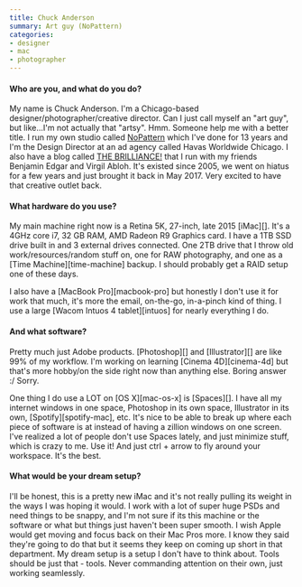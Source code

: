 ```yaml
---
title: Chuck Anderson
summary: Art guy (NoPattern)
categories:
- designer
- mac
- photographer
---
```


#### Who are you, and what do you do?

My name is Chuck Anderson. I'm a Chicago-based designer/photographer/creative director. Can I just call myself an "art guy", but like...I'm not actually that "artsy". Hmm. Someone help me with a better title. I run my own studio called [NoPattern](https://www.nopattern.com/ "Chuck's design studio.") which I've done for 13 years and I'm the Design Director at an ad agency called Havas Worldwide Chicago. I also have a blog called [THE BRILLIANCE!](http://www.thebrilliance.com/ "Chuck, Benjamin and Virgil's interesting link site.") that I run with my friends Benjamin Edgar and Virgil Abloh. It's existed since 2005, we went on hiatus for a few years and just brought it back in May 2017. Very excited to have that creative outlet back.

#### What hardware do you use?

My main machine right now is a Retina 5K, 27-inch, late 2015 [iMac][]. It's a 4GHz core i7, 32 GB RAM, AMD Radeon R9 Graphics card. I have a 1TB SSD drive built in and 3 external drives connected. One 2TB drive that I throw old work/resources/random stuff on, one for RAW photography, and one as a [Time Machine][time-machine] backup. I should probably get a RAID setup one of these days.

I also have a [MacBook Pro][macbook-pro] but honestly I don't use it for work that much, it's more the email, on-the-go, in-a-pinch kind of thing. I use a large [Wacom Intuos 4 tablet][intuos] for nearly everything I do.

#### And what software?

Pretty much just Adobe products. [Photoshop][] and [Illustrator][] are like 99% of my workflow. I'm working on learning [Cinema 4D][cinema-4d] but that's more hobby/on the side right now than anything else. Boring answer :/ Sorry.

One thing I do use a LOT on [OS X][mac-os-x] is [Spaces][]. I have all my internet windows in one space, Photoshop in its own space, Illustrator in its own, [Spotify][spotify-mac], etc. It's nice to be able to break up where each piece of software is at instead of having a zillion windows on one screen. I've realized a lot of people don't use Spaces lately, and just minimize stuff, which is crazy to me. Use it! And just ctrl + arrow to fly around your workspace. It's the best.

#### What would be your dream setup?

I'll be honest, this is a pretty new iMac and it's not really pulling its weight in the ways I was hoping it would. I work with a lot of super huge PSDs and need things to be snappy, and I'm not sure if its this machine or the software or what but things just haven't been super smooth. I wish Apple would get moving and focus back on their Mac Pros more. I know they said they're going to do that but it seems they keep on coming up short in that department. My dream setup is a setup I don't have to think about. Tools should be just that - tools. Never commanding attention on their own, just working seamlessly.